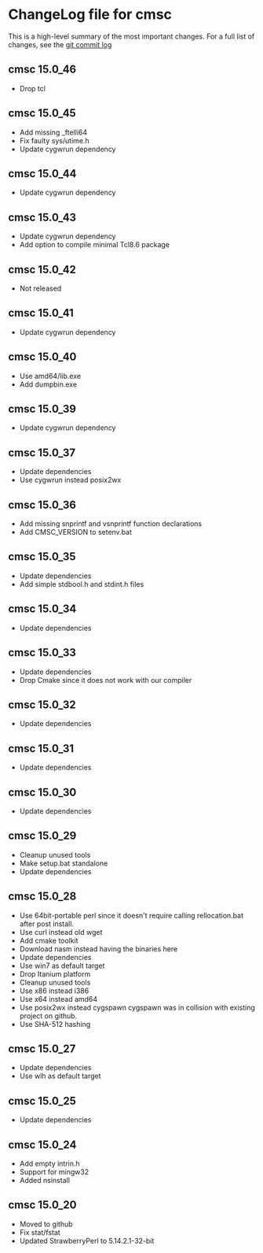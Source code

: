 # ChangeLog file for cmsc

This is a high-level summary of the most important changes.
For a full list of changes, see the [git commit log][log]

  [log]: https://github.com/mturk/cmsc/commits/


## cmsc 15.0_46

 * Drop tcl

## cmsc 15.0_45

 * Add missing _ftelli64
 * Fix faulty sys/utime.h
 * Update cygwrun dependency

## cmsc 15.0_44

 * Update cygwrun dependency

## cmsc 15.0_43

 * Update cygwrun dependency
 * Add option to compile minimal Tcl8.6 package

## cmsc 15.0_42

 * Not released

## cmsc 15.0_41

 * Update cygwrun dependency

## cmsc 15.0_40

 * Use amd64/lib.exe
 * Add dumpbin.exe

## cmsc 15.0_39

 * Update cygwrun dependency

## cmsc 15.0_37

 * Update dependencies
 * Use cygwrun instead posix2wx

## cmsc 15.0_36

 * Add missing snprintf and vsnprintf function declarations
 * Add CMSC_VERSION to setenv.bat

## cmsc 15.0_35

 * Update dependencies
 * Add simple stdbool.h and stdint.h files

## cmsc 15.0_34

 * Update dependencies

## cmsc 15.0_33

 * Update dependencies
 * Drop Cmake since it does not work
   with our compiler


## cmsc 15.0_32

 * Update dependencies

## cmsc 15.0_31

 * Update dependencies

## cmsc 15.0_30

 * Update dependencies

## cmsc 15.0_29

 * Cleanup unused tools
 * Make setup.bat standalone
 * Update dependencies

## cmsc 15.0_28

 * Use 64bit-portable perl since it doesn't require
   calling rellocation.bat after post install.
 * Use curl instead old wget
 * Add cmake toolkit
 * Download nasm instead having the binaries here
 * Update dependencies
 * Use win7 as default target
 * Drop Itanium platform
 * Cleanup unused tools
 * Use x86 instead i386
 * Use x64 instead amd64
 * Use posix2wx instead cygspawn
   cygspawn was in collision with existing project on github.
 * Use SHA-512 hashing

## cmsc 15.0_27

 * Update dependencies
 * Use wlh as default target

## cmsc 15.0_25

 * Update dependencies

## cmsc 15.0_24

 * Add empty intrin.h
 * Support for mingw32
 * Added nsinstall

## cmsc 15.0_20

 * Moved to github
 * Fix stat/fstat
 * Updated StrawberryPerl to 5.14.2.1-32-bit
